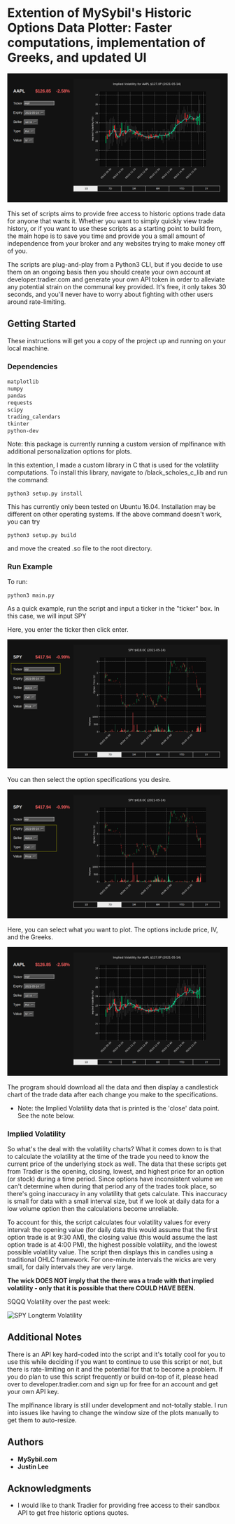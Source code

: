 # Extention of MySybil's Historic Options Data Plotter: Faster computations, implementation of Greeks, and updated UI

![Example](./screens/aapl_put.png)

This set of scripts aims to provide free access to historic options trade data for anyone that wants it. Whether you want to simply quickly view trade history, or if you want to use these scripts as a starting point to build from, the main hope is to save you time and provide you a small amount of independence from your broker and any websites trying to make money off of you.

The scripts are plug-and-play from a Python3 CLI, but if you decide to use them on an ongoing basis then you should create your own account at developer.tradier.com and generate your own API token in order to alleviate any potential strain on the communal key provided. It's free, it only takes 30 seconds, and you'll never have to worry about fighting with other users around rate-limiting. 

## Getting Started

These instructions will get you a copy of the project up and running on your local machine.

### Dependencies
```
matplotlib
numpy
pandas
requests
scipy
trading_calendars
tkinter
python-dev
```

Note: this package is currently running a custom version of mplfinance with additional personalization options for plots. 

In this extention, I made a custom library in C that is used for the volatility computations. To install this library, navigate to /black_scholes_c_lib and run the command:

```
python3 setup.py install
```
This has currently only been tested on Ubuntu 16.04. Installation may be different on other operating systems. If the above command doesn't work, you can try

```
python3 setup.py build
```

and move the created .so file to the root directory.


### Run Example

To run:

```
python3 main.py
```

As a quick example, run the script and input a ticker in the "ticker" box. In this case, we will input SPY

Here, you enter the ticker then click enter.

![SPY Ticker](./screens/spy_call_outline_ticker.png)

You can then select the option specifications you desire.

![Specs](./screens/spy_call_outline_option.png)

Here, you can select what you want to plot. The options include price, IV, and the Greeks.

![what to plot](./screens/aapl_put.png)

The program should download all the data and then display a candlestick chart of the trade data after each change you make to the specifications.

* Note: the Implied Volatility data that is printed is the 'close' data point. See the note below. 

### Implied Volatility

So what's the deal with the volatility charts? What it comes down to is that to calculate the volatility at the time of the trade you need to know the current price of the underlying stock as well. The data that these scripts get from Tradier is the opening, closing, lowest, and highest price for an option (or stock) during a time period. Since options have inconsistent volume we can't determine when during that period any of the trades took place, so there's going inaccuracy in any volatility that gets calculate. This inaccuracy is small for data with a small interval size, but if we look at daily data for a low volume option then the calculations become unreliable.

To account for this, the script calculates four volatility values for every interval: the opening value (for daily data this would assume that the first option trade is at 9:30 AM), the closing value (this would assume the last option trade is at 4:00 PM), the highest possible volatility, and the lowest possible volatility value. The script then displays this in candles using a traditional OHLC framework. For one-minute intervals the wicks are very small, for daily intervals they are very large. 

**The wick DOES NOT imply that the there was a trade with that implied volatility - only that it is possible that there COULD HAVE BEEN.**

SQQQ Volatility over the past week: 

![SPY Longterm Volatility](./screens/spy-longterm.png)



## Additional Notes

There is an API key hard-coded into the script and it's totally cool for you to use this while deciding if you want to continue to use this script or not, but there is rate-limiting on it and the potential for that to become a problem. If you do plan to use this script frequently or build on-top of it, please head over to developer.tradier.com and sign up for free for an account and get your own API key.

The mplfinance library is still under development and not-totally stable. I run into issues like having to change the window size of the plots manually to get them to auto-resize.

## Authors

* **MySybil.com**
* **Justin Lee**  

## Acknowledgments

* I would like to thank Tradier for providing free access to their sandbox API to get free historic options quotes.
